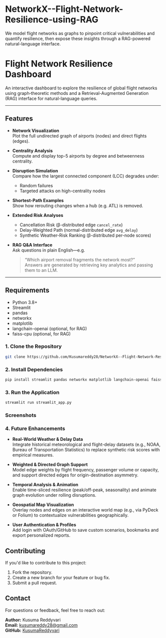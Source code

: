 # NetworkX--Flight-Network-Resilience-using-RAG
We model flight networks as graphs to pinpoint critical vulnerabilities and quantify resilience, then expose these insights through a RAG-powered natural-language interface.

# Flight Network Resilience Dashboard

An interactive dashboard to explore the resilience of global flight networks using graph‐theoretic methods and a Retrieval-Augmented Generation (RAG) interface for natural-language queries.

---

## Features

- **Network Visualization**  
  Plot the full undirected graph of airports (nodes) and direct flights (edges).

- **Centrality Analysis**  
  Compute and display top-5 airports by degree and betweenness centrality.

- **Disruption Simulation**  
  Compare how the largest connected component (LCC) degrades under:  
  - Random failures  
  - Targeted attacks on high-centrality nodes

- **Shortest-Path Examples**  
  Show how rerouting changes when a hub (e.g. ATL) is removed.

- **Extended Risk Analyses**  
  - Cancellation Risk (β-distributed edge `cancel_rate`)  
  - Delay-Weighted Path (normal-distributed edge `avg_delay`)  
  - Synthetic Weather-Risk Ranking (β-distributed per-node scores)

- **RAG Q&A Interface**  
  Ask questions in plain English—e.g.  
  > “Which airport removal fragments the network most?”  
  Answers are generated by retrieving key analytics and passing them to an LLM.

---

## Requirements

- Python 3.8+  
- Streamlit  
- pandas  
- networkx  
- matplotlib  
- langchain-openai (optional, for RAG)  
- faiss-cpu (optional, for RAG)



### **1. Clone the Repository**
```bash
git clone https://github.com/Kusumareddy28/NetworkX--Flight-Network-Resilience-using-RAG.git

```
### **2. Install Dependencies**
```bash
pip install streamlit pandas networkx matplotlib langchain-openai faiss-cpu

```
### **3. Run the Application**
```bash
streamlit run streamlit_app.py

```

### **Screenshots**


### **4. Future Enhancements**
- **Real‐World Weather & Delay Data**  
  Integrate historical meteorological and flight-delay datasets (e.g., NOAA, Bureau of Transportation Statistics) to replace synthetic risk scores with empirical measures.

- **Weighted & Directed Graph Support**  
  Model edge weights by flight frequency, passenger volume or capacity, and support directed edges for origin-destination asymmetry.

- **Temporal Analysis & Animation**  
  Enable time-sliced resilience (peak/off-peak, seasonality) and animate graph evolution under rolling disruptions.

- **Geospatial Map Visualization**  
  Overlay nodes and edges on an interactive world map (e.g., via PyDeck or Folium) to contextualize vulnerabilities geographically.

- **User Authentication & Profiles**  
  Add login with OAuth/GitHub to save custom scenarios, bookmarks and export personalized reports.



## Contributing

If you'd like to contribute to this project:

1. Fork the repository.
2. Create a new branch for your feature or bug fix.
3. Submit a pull request.


## Contact

For questions or feedback, feel free to reach out:

**Author:** Kusuma Reddyvari  
**Email:** kusumareddy28@gmail.com  
**GitHub:** [KusumaReddyvari](https://github.com/Kusumareddy28)